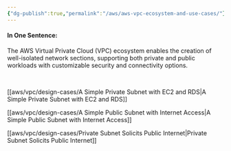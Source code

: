 ```yaml
---
{"dg-publish":true,"permalink":"/aws/aws-vpc-ecosystem-and-use-cases/"}
---
```



#### In One Sentence:
The AWS Virtual Private Cloud (VPC) ecosystem enables the creation of well-isolated network sections, supporting both private and public workloads with customizable security and connectivity options.

<br>

[[aws/vpc/design-cases/A Simple Private Subnet with EC2 and RDS\|A Simple Private Subnet with EC2 and RDS]]

[[aws/vpc/design-cases/A Simple Public Subnet with Internet Access\|A Simple Public Subnet with Internet Access]]

[[aws/vpc/design-cases/Private Subnet Solicits Public Internet\|Private Subnet Solicits Public Internet]]